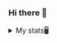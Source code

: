 ### Hi there 👋

<details>
<summary>My stats🖥️</summary>

[![Anurag's GitHub stats](https://github-readme-statsit-git-main-flu7fys-projects.vercel.app/api?username=Flu7fy&show_icons=true&theme=omni)](https://github.com/anuraghazra/github-readme-stats)

![Top Langs](https://github-readme-statsit-git-main-flu7fys-projects.vercel.app/api/top-langs/?username=Flu7fy&show_&theme=omni&langs_count=5)
</details>

<!--
**Flu7fy/Flu7fy** is a ✨ _special_ ✨ repository because its `README.md` (this file) appears on your GitHub profile.

Here are some ideas to get you started:

- 🔭 I’m currently working on ...
- 🌱 I’m currently learning ...
- 👯 I’m looking to collaborate on ...
- 🤔 I’m looking for help with ...
- 💬 Ask me about ...
- 📫 How to reach me: ...
- 😄 Pronouns: ...
- ⚡ Fun fact: ...
-->
